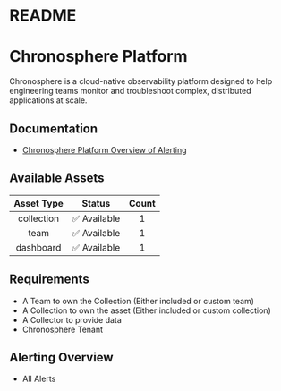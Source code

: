 
README
======

# Chronosphere Platform


​Chronosphere is a cloud-native observability platform designed to help engineering teams monitor and troubleshoot complex, distributed applications at scale.
## Documentation

- [Chronosphere Platform Overview of Alerting](https://docs.chronosphere.io/investigate/alerts)

## Available Assets

|Asset Type|Status|Count|
| :---: | :---: | :---: |
|collection|✅ Available|1|
|team|✅ Available|1|
|dashboard|✅ Available|1|

## Requirements

- A Team to own the Collection (Either included or custom team)
- A Collection to own the asset (Either included or custom collection)
- A Collector to provide data
- Chronosphere Tenant

## Alerting Overview

- All Alerts
